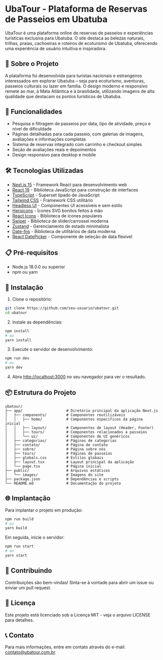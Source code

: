 # UbaTour - Plataforma de Reservas de Passeios em Ubatuba

UbaTour é uma plataforma online de reservas de passeios e experiências turísticas exclusiva para Ubatuba. O site destaca as belezas naturais, trilhas, praias, cachoeiras e roteiros de ecoturismo de Ubatuba, oferecendo uma experiência de usuário intuitiva e inspiradora.

## 🌊 Sobre o Projeto

A plataforma foi desenvolvida para turistas nacionais e estrangeiros interessados em explorar Ubatuba – seja para ecoturismo, aventuras, passeios culturais ou lazer em família. O design moderno e responsivo remete ao mar, à Mata Atlântica e à brasilidade, utilizando imagens de alta qualidade que destacam os pontos turísticos de Ubatuba.

## 🚀 Funcionalidades

- Pesquisa e filtragem de passeios por data, tipo de atividade, preço e nível de dificuldade
- Páginas detalhadas para cada passeio, com galerias de imagens, avaliações e informações completas
- Sistema de reservas integrado com carrinho e checkout simples
- Seção de avaliações reais e depoimentos
- Design responsivo para desktop e mobile

## 🛠️ Tecnologias Utilizadas

- [Next.js 15](https://nextjs.org/) - Framework React para desenvolvimento web
- [React 19](https://reactjs.org/) - Biblioteca JavaScript para construção de interfaces
- [TypeScript](https://www.typescriptlang.org/) - Superset tipado de JavaScript
- [Tailwind CSS](https://tailwindcss.com/) - Framework CSS utilitário
- [Headless UI](https://headlessui.com/) - Componentes UI acessíveis e sem estilo
- [Heroicons](https://heroicons.com/) - Ícones SVG bonitos feitos à mão
- [React Icons](https://react-icons.github.io/react-icons/) - Biblioteca de ícones populares
- [Swiper](https://swiperjs.com/) - Biblioteca de slider/carrossel moderna
- [Zustand](https://zustand-demo.pmnd.rs/) - Gerenciamento de estado minimalista
- [Date-fns](https://date-fns.org/) - Biblioteca de utilitários de data moderna
- [React DatePicker](https://reactdatepicker.com/) - Componente de seleção de data flexível

## 📋 Pré-requisitos

- Node.js 18.0.0 ou superior
- npm ou yarn

## 🔧 Instalação

1. Clone o repositório:
```bash
git clone https://github.com/seu-usuario/ubatour.git
cd ubatour
```

2. Instale as dependências:
```bash
npm install
# ou
yarn install
```

3. Execute o servidor de desenvolvimento:
```bash
npm run dev
# ou
yarn dev
```

4. Abra [http://localhost:3000](http://localhost:3000) no seu navegador para ver o resultado.

## 📦 Estrutura do Projeto

```
ubatour/
├── app/                    # Diretório principal da aplicação Next.js
│   ├── components/         # Componentes reutilizáveis
│   │   ├── home/           # Componentes específicos da página inicial
│   │   ├── layout/         # Componentes de layout (Header, Footer)
│   │   ├── tours/          # Componentes relacionados a passeios
│   │   └── ui/             # Componentes de UI genéricos
│   ├── categorias/         # Páginas de categorias
│   ├── contato/            # Página de contato
│   ├── sobre/              # Página sobre nós
│   ├── tours/              # Páginas de passeios
│   ├── globals.css         # Estilos globais
│   ├── layout.tsx          # Layout principal da aplicação
│   └── page.tsx            # Página inicial
├── public/                 # Arquivos estáticos
│   └── images/             # Imagens do site
├── package.json            # Dependências e scripts
└── README.md               # Documentação do projeto
```

## 🌐 Implantação

Para implantar o projeto em produção:

```bash
npm run build
# ou
yarn build
```

Em seguida, inicie o servidor:

```bash
npm run start
# ou
yarn start
```

## 🤝 Contribuindo

Contribuições são bem-vindas! Sinta-se à vontade para abrir um issue ou enviar um pull request.

## 📄 Licença

Este projeto está licenciado sob a Licença MIT - veja o arquivo LICENSE para detalhes.

## 📞 Contato

Para mais informações, entre em contato através do e-mail: contato@ubatour.com.br
